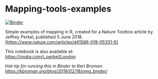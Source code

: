 # Mapping-tools-examples

[![Binder](https://mybinder.org/badge_logo.svg)](https://mybinder.org/v2/gh/jperkel/MappingToolsBinder/master?urlpath=rstudio)

Simple examples of mapping in R, created for a Nature Toolbox article by Jeffrey Perkel, published 5 June 2018. [https://www.nature.com/articles/d41586-018-05331-6]

This notebook is also available at:  
https://rpubs.com/j_perkel/London  

<i>Hat-tip for running this in Binder to Karl Broman: https://kbroman.org/blog/2019/02/18/omg_binder/</i>

